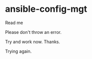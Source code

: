 # ansible-config-mgt
Read me

Please don't throw an error.

Try and work now. Thanks.

Trying again.
